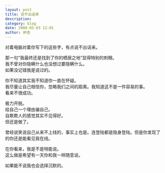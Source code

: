 ```yaml
---
layout: post
title: 说不出话来
description: 
category: blog
date: 2008-05-03 12:01
author: 伊迭
---
```

对着电脑对着你写下的这些字，有点说不出话来。

那一句“我最终还是找到了你的栖居之地”显得特别的刺眼。  
我不曾对你隐瞒什么也没想过要隐瞒什么。  
如果没记错我是说过的。

你不知道其实我不知道你一直在怀疑。  
我尽量让自己相信你，忽略我们之间的距离。我知道这不是一件容易的事。  
看来不很成功。

极力开脱。  
给自己一个理由骗自己。  
自欺欺人的感觉其实不见得好。  
但还是做了。

曾经说笑说自己从来不上线的，事实上也是。连登陆都是隐身登陆。但是你发现了的你还是能看见我在线。

在你看来，我是不是特能说。  
这么做是希望有一天你和我一样随意说。

如果能不说我也会选择沉默的。
